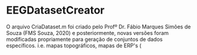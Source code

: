 # EEGDatasetCreator


O arquivo CriaDataset.m foi criado pelo Profº Dr. Fábio Marques Simões de Souza (FMS Souza, 2020) e posteriormente, novas versões foram modificadas propriamente para geração de conjuntos de dados específicos. i.e. mapas topográficos, mapas de ERP's (

